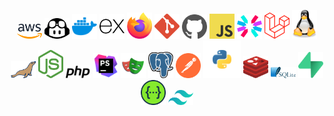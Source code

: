 <p align="center">
    <img src="aws.svg" width="40px" style="display:inline"  />
    <img src="copilot.svg" width="40px" style="display:inline"  />
    <img src="docker.svg" width="40px" style="display:inline"  />
    <img src="expressjs.svg" width="40px" />
    <img src="firefox.svg" width="40px" /> 
    <img src="git.svg" width="40px" />
    <img src="github.svg" width="40px" />
    <img src="javascript.svg" width="40px" />
    <img src="jwt.svg" width="40px" />
    <img src="laravel.svg" width="40px" />
    <img src="linux.svg" width="40px" />
    <img src="mariadb.svg" width="40px" />
    <img src="nodejs.svg" width="40px" />
    <img src="php.svg" width="40px" />
    <img src="phpstorm.svg" width="40px" />
    <img src="playwright.svg" width="40px" />
    <img src="postgresql.svg" width="40px" />
    <img src="postman.svg" width="40px" />
    <img src="python.svg" width="60px" />
    <img src="redis.svg" width="40px" />
    <img src="sqlite.svg" width="40px" />
    <img src="supabase.svg" width="40px" />
    <img src="swagger.svg" width="40px" />
    <img src="tailwindcss.svg" width="40px" />
</p>